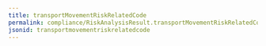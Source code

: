 ```yaml
---
title: transportMovementRiskRelatedCode
permalink: compliance/RiskAnalysisResult.transportMovementRiskRelatedCode.html
jsonid: transportmovementriskrelatedcode
---
```

